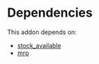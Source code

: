 # Dependencies

This addon depends on:

- [stock_available](https://github.com/bringout/oca-technical)
- [mrp](https://github.com/bringout/oca-ocb-mrp/tree/2dc6666c095704600c4e81b45237acee794fec20/odoo-bringout-oca-ocb-mrp)
